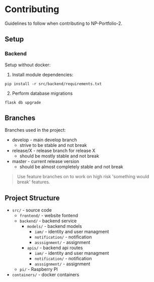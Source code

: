 # Contributing
Guidelines to follow when contributing to NP-Portfolio-2.

## Setup
### Backend
Setup without docker:
1. Install module dependencies:
```
pip install -r src/backend/requirements.txt
```
2. Perform database migrations
```
flask db upgrade
```

## Branches
Branches used in the project:
- develop - main develop branch
    - strive to be stable and not break
- release/X - release branch for release X
    - should be mostly stable and not break
- master - current release version
    - should be almost completely stable and not break
> Use feature branches on to work on high risk 'something would break' features.

## Project Structure
- `src/` - source code
    - `frontend/` - website fontend
    - `backend/` - backend service
        - `models/` - backend models
            - `iam/` - identity and user managment 
            - `notification/` - notification 
            - `asssignment/` - assignment 
        - `apis/` - backend api routes
            - `iam/` - identity and user managment 
            - `notification/` - notification 
            - `asssignment/` - assignment 
    - `pi/` - Raspberry PI
- `containers/` - docker containers 
